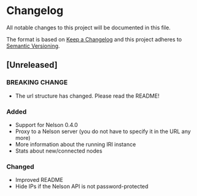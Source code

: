 # Changelog
All notable changes to this project will be documented in this file.

The format is based on [Keep a Changelog](http://keepachangelog.com/en/1.0.0/)
and this project adheres to [Semantic Versioning](http://semver.org/spec/v2.0.0.html).

## [Unreleased]

### BREAKING CHANGE
- The url structure has changed. Please read the README!

### Added
- Support for Nelson 0.4.0
- Proxy to a Nelson server (you do not have to specify it in the URL any more)
- More information about the running IRI instance
- Stats about new/connected nodes

### Changed
- Improved README
- Hide IPs if the Nelson API is not password-protected